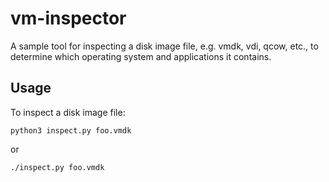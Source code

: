 # vm-inspector

A sample tool for inspecting a disk image file, e.g. vmdk, vdi, qcow, etc., to determine which operating system and applications it contains.

## Usage

To inspect a disk image file:

```
python3 inspect.py foo.vmdk
```

or

```
./inspect.py foo.vmdk
```
